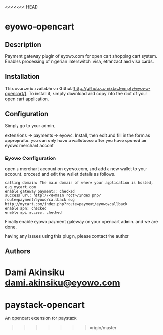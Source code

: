 <<<<<<< HEAD
# eyowo-opencart

## Description
Payment gateway plugin of eyowo.com for open cart shopping cart system.
Enables processing of nigerian interswitch, visa, etranzact and visa cards.

## Installation
This source is available on Github[http://github.com/stackempty/eyowo-opencart/].
To install it, simply download and copy into the root of your open cart application.

## Configuration
Simply go to your admin,

extensions -> payments -> eyowo. Install, then edit and fill in the form as appropraite.
you can only have a walletcode after you have opened an eyowo merchant accont.

### Eyowo Configuration
open a merchant account on eyowo.com, and add a new wallet to your account.
proceed and edit the wallet details as follows,

    calling domain: The main domain of where your application is hosted, e.g mycart.com
    enable gateway payments: checked
    success url: http://<domain root>/index.php?route=payment/eyowo/callback e.g
    http://mycart.com/index.php?route=payment/eyowo/callback
    enable apn: checked
    enable api access: checked

Finally enable eyowo payment gateway on your opencart admin.
and we are done.

having any issues using this plugin, please contact the author

## Authors

Dami Akinsiku <dami.akinsiku@eyowo.com>
=======
# paystack-opencart
An opencart extension for paystack
>>>>>>> origin/master
